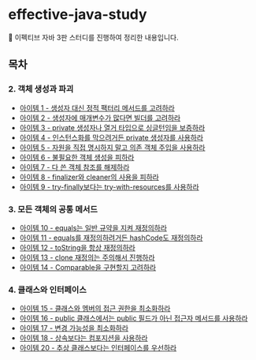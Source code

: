 # effective-java-study

:book: 이펙티브 자바 3판 스터디를 진행하여 정리한 내용입니다.

## 목차

### 2. 객체 생성과 파괴

- [아이템 1 - 생성자 대신 정적 팩터리 메서드를 고려하라](https://github.com/ckddn9496/effective-java-study/blob/master/contents/%EC%95%84%EC%9D%B4%ED%85%9C%2001%20-%20%EC%83%9D%EC%84%B1%EC%9E%90%20%EB%8C%80%EC%8B%A0%20%EC%A0%95%EC%A0%81%20%ED%8C%A9%ED%84%B0%EB%A6%AC%20%EB%A9%94%EC%84%9C%EB%93%9C%EB%A5%BC%20%EA%B3%A0%EB%A0%A4%ED%95%98%EB%9D%BC.md)
- [아이템 2 - 생성자에 매개변수가 많다면 빌더를 고려하라](https://github.com/ckddn9496/effective-java-study/blob/master/contents/%EC%95%84%EC%9D%B4%ED%85%9C%2002%20-%20%EC%83%9D%EC%84%B1%EC%9E%90%EC%97%90%20%EB%A7%A4%EA%B0%9C%EB%B3%80%EC%88%98%EA%B0%80%20%EB%A7%8E%EB%8B%A4%EB%A9%B4%20%EB%B9%8C%EB%8D%94%EB%A5%BC%20%EA%B3%A0%EB%A0%A4%ED%95%98%EB%9D%BC.md)
- [아이템 3 - private 생성자나 열거 타입으로 싱글턴임을 보증하라](https://github.com/ckddn9496/effective-java-study/blob/master/contents/%EC%95%84%EC%9D%B4%ED%85%9C%2003%20-%20private%20%EC%83%9D%EC%84%B1%EC%9E%90%EB%82%98%20%EC%97%B4%EA%B1%B0%20%ED%83%80%EC%9E%85%EC%9C%BC%EB%A1%9C%20%EC%8B%B1%EA%B8%80%ED%84%B4%EC%9E%84%EC%9D%84%20%EB%B3%B4%EC%A6%9D%ED%95%98%EB%9D%BC.md)
- [아이템 4 - 인스턴스화를 막으려거든 private 생성자를 사용하라](https://github.com/ckddn9496/effective-java-study/blob/master/contents/%EC%95%84%EC%9D%B4%ED%85%9C%2004%20-%20%EC%9D%B8%EC%8A%A4%ED%84%B4%EC%8A%A4%ED%99%94%EB%A5%BC%20%EB%A7%89%EC%9C%BC%EB%A0%A4%EA%B1%B0%EB%93%A0%20private%20%EC%83%9D%EC%84%B1%EC%9E%90%EB%A5%BC%20%EC%82%AC%EC%9A%A9%ED%95%98%EB%9D%BC.md)
- [아이템 5 - 자원을 직접 명시하지 말고 의존 객체 주입을 사용하라](https://github.com/ckddn9496/effective-java-study/blob/master/contents/%EC%95%84%EC%9D%B4%ED%85%9C%2005%20-%20%EC%9E%90%EC%9B%90%EC%9D%84%20%EC%A7%81%EC%A0%91%20%EB%AA%85%EC%8B%9C%ED%95%98%EC%A7%80%20%EB%A7%90%EA%B3%A0%20%EC%9D%98%EC%A1%B4%20%EA%B0%9D%EC%B2%B4%20%EC%A3%BC%EC%9E%85%EC%9D%84%20%EC%82%AC%EC%9A%A9%ED%95%98%EB%9D%BC.md)
- [아이템 6 - 불필요한 객체 생성을 피하라](https://github.com/ckddn9496/effective-java-study/blob/master/contents/%EC%95%84%EC%9D%B4%ED%85%9C%2006%20-%20%EB%B6%88%ED%95%84%EC%9A%94%ED%95%9C%20%EA%B0%9D%EC%B2%B4%20%EC%83%9D%EC%84%B1%EC%9D%84%20%ED%94%BC%ED%95%98%EB%9D%BC.md)
- [아이템 7 - 다 쓴 객체 참조를 해제하라](https://github.com/ckddn9496/effective-java-study/blob/master/contents/%EC%95%84%EC%9D%B4%ED%85%9C%2007%20-%20%EB%8B%A4%20%EC%93%B4%20%EA%B0%9D%EC%B2%B4%20%EC%B0%B8%EC%A1%B0%EB%A5%BC%20%ED%95%B4%EC%A0%9C%ED%95%98%EB%9D%BC.md)
- [아이템 8 - finalizer와 cleaner의 사용을 피하라](https://github.com/ckddn9496/effective-java-study/blob/master/contents/%EC%95%84%EC%9D%B4%ED%85%9C%2008%20%20-%20finalizer%EC%99%80%20cleaner%EC%9D%98%20%EC%82%AC%EC%9A%A9%EC%9D%84%20%ED%94%BC%ED%95%98%EB%9D%BC.md)
- [아이템 9 - try-finally보다는 try-with-resources를 사용하라](https://github.com/ckddn9496/effective-java-study/blob/master/contents/%EC%95%84%EC%9D%B4%ED%85%9C%2009%20-%20try-finally%EB%B3%B4%EB%8B%A4%EB%8A%94%20try-with-resources%EB%A5%BC%20%EC%82%AC%EC%9A%A9%ED%95%98%EB%9D%BC.md)

### 3. 모든 객체의 공통 메서드

- [아이템 10 - equals는 일반 규약을 지켜 재정의하라](https://github.com/ckddn9496/effective-java-study/blob/master/contents/%EC%95%84%EC%9D%B4%ED%85%9C%2010%20-%20equals%EB%8A%94%20%EC%9D%BC%EB%B0%98%20%EA%B7%9C%EC%95%BD%EC%9D%84%20%EC%A7%80%EC%BC%9C%20%EC%9E%AC%EC%A0%95%EC%9D%98%ED%95%98%EB%9D%BC.md)
- [아이템 11 - equals를 재정의하려거든 hashCode도 재정의하라](https://github.com/ckddn9496/effective-java-study/blob/master/contents/%EC%95%84%EC%9D%B4%ED%85%9C%2011%20-%20equals%EB%A5%BC%20%EC%9E%AC%EC%A0%95%EC%9D%98%ED%95%98%EB%A0%A4%EA%B1%B0%EB%93%A0%20hashCode%EB%8F%84%20%EC%9E%AC%EC%A0%95%EC%9D%98%ED%95%98%EB%9D%BC.md)
- [아이템 12 - toString을 항상 재정의하라](https://github.com/ckddn9496/effective-java-study/blob/master/contents/%EC%95%84%EC%9D%B4%ED%85%9C%2012%20-%20toString%EC%9D%84%20%ED%95%AD%EC%83%81%20%EC%9E%AC%EC%A0%95%EC%9D%98%ED%95%98%EB%9D%BC.md)
- [아이템 13 - clone 재정의는 주의해서 진행하라](https://github.com/ckddn9496/effective-java-study/blob/master/contents/%EC%95%84%EC%9D%B4%ED%85%9C%2013%20-%20clone%20%EC%9E%AC%EC%A0%95%EC%9D%98%EB%8A%94%20%EC%A3%BC%EC%9D%98%ED%95%B4%EC%84%9C%20%EC%A7%84%ED%96%89%ED%95%98%EB%9D%BC.md)
- [아이템 14 - Comparable을 구현할지 고려하라](https://github.com/ckddn9496/effective-java-study/blob/master/contents/%EC%95%84%EC%9D%B4%ED%85%9C%2014%20-%20Comparable%EC%9D%84%20%EA%B5%AC%ED%98%84%ED%95%A0%EC%A7%80%20%EA%B3%A0%EB%A0%A4%ED%95%98%EB%9D%BC.md)

### 4. 클래스와 인터페이스
- [아이템 15 - 클래스와 멤버의 접근 권한을 최소화하라](https://github.com/ckddn9496/effective-java-study/blob/master/contents/%EC%95%84%EC%9D%B4%ED%85%9C%2015%20-%20%ED%81%B4%EB%9E%98%EC%8A%A4%EC%99%80%20%EB%A9%A4%EB%B2%84%EC%9D%98%20%EC%A0%91%EA%B7%BC%20%EA%B6%8C%ED%95%9C%EC%9D%84%20%EC%B5%9C%EC%86%8C%ED%99%94%ED%95%98%EB%9D%BC.md)
- [아이템 16 - public 클래스에서는 public 필드가 아닌 접근자 메서드를 사용하라](https://github.com/ckddn9496/effective-java-study/blob/master/contents/%EC%95%84%EC%9D%B4%ED%85%9C%2016%20-%20public%20%ED%81%B4%EB%9E%98%EC%8A%A4%EC%97%90%EC%84%9C%EB%8A%94%20public%20%ED%95%84%EB%93%9C%EA%B0%80%20%EC%95%84%EB%8B%8C%20%EC%A0%91%EA%B7%BC%EC%9E%90%20%EB%A9%94%EC%84%9C%EB%93%9C%EB%A5%BC%20%EC%82%AC%EC%9A%A9%ED%95%98%EB%9D%BC.md)
- [아이템 17 - 변경 가능성을 최소화하라](https://github.com/ckddn9496/effective-java-study/blob/master/contents/%EC%95%84%EC%9D%B4%ED%85%9C%2017%20-%20%EB%B3%80%EA%B2%BD%20%EA%B0%80%EB%8A%A5%EC%84%B1%EC%9D%84%20%EC%B5%9C%EC%86%8C%ED%99%94%ED%95%98%EB%9D%BC.md)
- [아이템 18 - 상속보다는 컴포지션을 사용하라](https://github.com/ckddn9496/effective-java-study/blob/master/contents/%EC%95%84%EC%9D%B4%ED%85%9C%2018%20-%20%EC%83%81%EC%86%8D%EB%B3%B4%EB%8B%A4%EB%8A%94%20%EC%BB%B4%ED%8F%AC%EC%A7%80%EC%85%98%EC%9D%84%20%EC%82%AC%EC%9A%A9%ED%95%98%EB%9D%BC.md)
- [아이템 20 - 추상 클래스보다는 인터페이스를 우선하라]()
